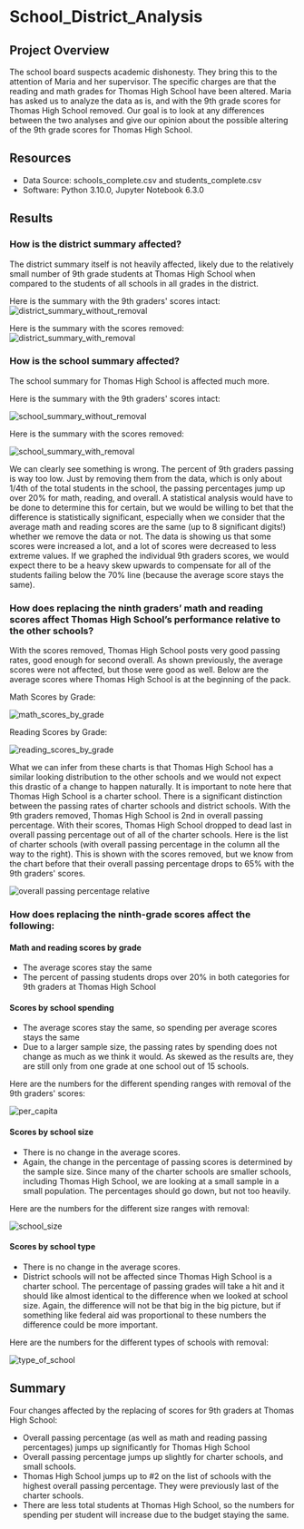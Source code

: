 # School_District_Analysis

## Project Overview
The school board suspects academic dishonesty. They bring this to the attention of Maria and her supervisor. The specific charges are that the reading and math grades for Thomas High School have been altered. Maria has asked us to analyze the data as is, and with the 9th grade scores for Thomas High School removed. Our goal is to look at any differences between the two analyses and give our opinion about the possible altering of the 9th grade scores for Thomas High School.

## Resources
- Data Source: schools_complete.csv and students_complete.csv
- Software: Python 3.10.0, Jupyter Notebook 6.3.0

## Results

### How is the district summary affected?
The district summary itself is not heavily affected, likely due to the relatively small number of 9th grade students at Thomas High School when compared to the students of all schools in all grades in the district.

Here is the summary with the 9th graders' scores intact:
![district_summary_without_removal](https://user-images.githubusercontent.com/91795475/140632992-16b32fe1-258d-41a8-9b39-ba29239fb1d8.PNG)

Here is the summary with the scores removed:
![district_summary_with_removal](https://user-images.githubusercontent.com/91795475/140633005-02f5ca24-f621-494e-af8c-a2d9ed0b3f18.PNG)

### How is the school summary affected?
The school summary for Thomas High School is affected much more.





Here is the summary with the 9th graders' scores intact:

![school_summary_without_removal](https://user-images.githubusercontent.com/91795475/140633444-d27b4e98-b6c1-4cd8-84da-0d012b0966b9.PNG)





Here is the summary with the scores removed:

![school_summary_with_removal](https://user-images.githubusercontent.com/91795475/140633446-6e2880bc-a967-42a5-8f71-7ce5a882c6a2.PNG)




We can clearly see something is wrong. The percent of 9th graders passing is way too low. Just by removing them from the data, which is only about 1/4th of the total students in the school, the passing percentages jump up over 20% for math, reading, and overall. A statistical analysis would have to be done to determine this for certain, but we would be willing to bet that the difference is statistically significant, especially when we consider that the average math and reading scores are the same (up to 8 significant digits!) whether we remove the data or not. The data is showing us that some scores were increased a lot, and a lot of scores were decreased to less extreme values. If we graphed the individual 9th graders scores, we would expect there to be a heavy skew upwards to compensate for all of the students failing below the 70% line (because the average score stays the same).


### How does replacing the ninth graders’ math and reading scores affect Thomas High School’s performance relative to the other schools?
With the scores removed, Thomas High School posts very good passing rates, good enough for second overall. As shown previously, the average scores were not affected, but those were good as well. Below are the average scores where Thomas High School is at the beginning of the pack.

Math Scores by Grade:


![math_scores_by_grade](https://user-images.githubusercontent.com/91795475/140634039-09239790-9e3f-4379-936f-25f36f3aa18e.PNG)


Reading Scores by Grade:


![reading_scores_by_grade](https://user-images.githubusercontent.com/91795475/140634035-52fba95c-5f97-4988-8cff-9e806a7381af.PNG)



What we can infer from these charts is that Thomas High School has a similar looking distribution to the other schools and we would not expect this drastic of a change to happen naturally. It is important to note here that Thomas High School is a charter school. There is a significant distinction between the passing rates of charter schools and district schools. With the 9th graders removed, Thomas High School is 2nd in overall passing percentage. With their scores, Thomas High School dropped to dead last in overall passing percentage out of all of the charter schools. Here is the list of charter schools (with overall passing percentage in the column all the way to the right). This is shown with the scores removed, but we know from the chart before that their overall passing percentage drops to 65% with the 9th graders' scores.


![overall passing percentage relative](https://user-images.githubusercontent.com/91795475/140634228-2fb6dee8-69c7-4de5-bd40-8441518a49a1.PNG)



### How does replacing the ninth-grade scores affect the following:

#### Math and reading scores by grade
- The average scores stay the same
- The percent of passing students drops over 20% in both categories for 9th graders at Thomas High School

#### Scores by school spending
- The average scores stay the same, so spending per average scores stays the same
- Due to a larger sample size, the passing rates by spending does not change as much as we think it would. As skewed as the results are, they are still only from one grade at one school out of 15 schools. 

Here are the numbers for the different spending ranges with removal of the 9th graders' scores:

![per_capita](https://user-images.githubusercontent.com/91795475/140634356-f235cd22-0808-422a-9f1b-f7dc16d1a70d.PNG)


#### Scores by school size
- There is no change in the average scores.
- Again, the change in the percentage of passing scores is determined by the sample size. Since many of the charter schools are smaller schools, including Thomas High School, we are looking at a small sample in a small population. The percentages should go down, but not too heavily.

Here are the numbers for the different size ranges with removal:

![school_size](https://user-images.githubusercontent.com/91795475/140634591-45ee556e-e9dd-4d47-afad-5f020269e3f0.PNG)



#### Scores by school type
- There is no change in the average scores.
- District schools will not be affected since Thomas High School is a charter school. The percentage of passing grades will take a hit and it should like almost identical to the difference when we looked at school size. Again, the difference will not be that big in the big picture, but if something like federal aid was proportional to these numbers the difference could be more important.

Here are the numbers for the different types of schools with removal:

![type_of_school](https://user-images.githubusercontent.com/91795475/140634673-10973d84-4b91-40f0-87e0-f51ceeb4907d.PNG)

## Summary
Four changes affected by the replacing of scores for 9th graders at Thomas High School:

- Overall passing percentage (as well as math and reading passing percentages) jumps up significantly for Thomas High School
- Overall passing percentage jumps up slightly for charter schools, and small schools.
- Thomas High School jumps up to #2 on the list of schools with the highest overall passing percentage. They were previously last of the charter schools.
- There are less total students at Thomas High School, so the numbers for spending per student will increase due to the budget staying the same.
